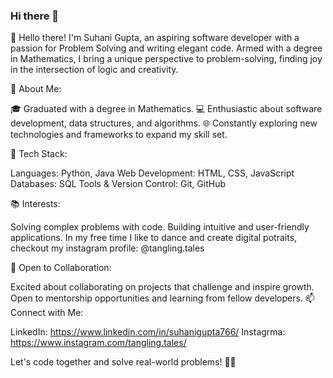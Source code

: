 ### Hi there 👋

👋 Hello there! I'm Suhani Gupta, an aspiring software developer with a passion for Problem Solving and writing elegant code. Armed with a degree in Mathematics, I bring a unique perspective to problem-solving, finding joy in the intersection of logic and creativity.

🚀 About Me:

🎓 Graduated with a degree in Mathematics.
💻 Enthusiastic about software development, data structures, and algorithms.
🌐 Constantly exploring new technologies and frameworks to expand my skill set.

🌱 Tech Stack:

Languages: Python, Java
Web Development: HTML, CSS, JavaScript
Databases: SQL
Tools & Version Control: Git, GitHub

📚 Interests:

Solving complex problems with code.
Building intuitive and user-friendly applications.
In my free time I like to dance and create digital potraits, checkout my instagram profile: @tangling.tales

🤝 Open to Collaboration:

Excited about collaborating on projects that challenge and inspire growth.
Open to mentorship opportunities and learning from fellow developers.
📫 Connect with Me:

LinkedIn: https://www.linkedin.com/in/suhanigupta766/
Instagrma: https://www.instagram.com/tangling.tales/

Let's code together and solve real-world problems! 🚀✨







